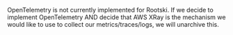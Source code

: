 OpenTelemetry is not currently implemented for Rootski. If we decide to implement OpenTelemetry
AND decide that AWS XRay is the mechanism we would like to use to collect our metrics/traces/logs,
we will unarchive this.